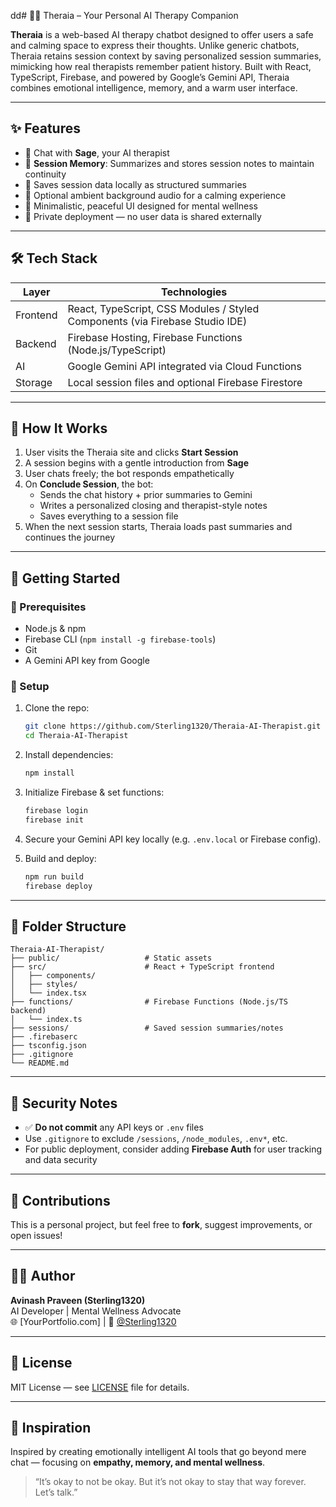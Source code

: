 dd# 🧘‍♀️ Theraia – Your Personal AI Therapy Companion

**Theraia** is a web-based AI therapy chatbot designed to offer users a safe and calming space to express their thoughts. Unlike generic chatbots, Theraia retains session context by saving personalized session summaries, mimicking how real therapists remember patient history. Built with React, TypeScript, Firebase, and powered by Google’s Gemini API, Theraia combines emotional intelligence, memory, and a warm user interface.

---

## ✨ Features

- 💬 Chat with **Sage**, your AI therapist  
- 🧠 **Session Memory**: Summarizes and stores session notes to maintain continuity  
- 📂 Saves session data locally as structured summaries  
- 🎵 Optional ambient background audio for a calming experience  
- 🌱 Minimalistic, peaceful UI designed for mental wellness  
- 🔐 Private deployment — no user data is shared externally  

---

## 🛠 Tech Stack

| Layer       | Technologies                                                                 |
|-------------|--------------------------------------------------------------------------------|
| Frontend    | React, TypeScript, CSS Modules / Styled Components (via Firebase Studio IDE)   |
| Backend     | Firebase Hosting, Firebase Functions (Node.js/TypeScript)                     |
| AI          | Google Gemini API integrated via Cloud Functions                              |
| Storage     | Local session files and optional Firebase Firestore                           |

---

## 🧭 How It Works

1. User visits the Theraia site and clicks **Start Session**  
2. A session begins with a gentle introduction from **Sage**  
3. User chats freely; the bot responds empathetically  
4. On **Conclude Session**, the bot:  
   - Sends the chat history + prior summaries to Gemini  
   - Writes a personalized closing and therapist-style notes  
   - Saves everything to a session file  
5. When the next session starts, Theraia loads past summaries and continues the journey  

---

## 🚀 Getting Started

### 🔧 Prerequisites

- Node.js & npm  
- Firebase CLI (`npm install -g firebase-tools`)  
- Git  
- A Gemini API key from Google

### 🧪 Setup

1. Clone the repo:

   ```bash
   git clone https://github.com/Sterling1320/Theraia-AI-Therapist.git
   cd Theraia-AI-Therapist
   ```

2. Install dependencies:

   ```bash
   npm install
   ```

3. Initialize Firebase & set functions:

   ```bash
   firebase login
   firebase init
   ```

4. Secure your Gemini API key locally (e.g. `.env.local` or Firebase config).

5. Build and deploy:

   ```bash
   npm run build
   firebase deploy
   ```

---

## 📁 Folder Structure

```
Theraia-AI-Therapist/
├── public/                   # Static assets
├── src/                      # React + TypeScript frontend
│   ├── components/
│   ├── styles/
│   └── index.tsx
├── functions/                # Firebase Functions (Node.js/TS backend)
│   └── index.ts
├── sessions/                 # Saved session summaries/notes
├── .firebaserc
├── tsconfig.json
├── .gitignore
└── README.md
```

---

## 🔐 Security Notes

- ✅ **Do not commit** any API keys or `.env` files  
- Use `.gitignore` to exclude `/sessions`, `/node_modules`, `.env*`, etc.  
- For public deployment, consider adding **Firebase Auth** for user tracking and data security

---

## 🤝 Contributions

This is a personal project, but feel free to **fork**, suggest improvements, or open issues!

---

## 🧘‍♂️ Author

**Avinash Praveen (Sterling1320)**  
AI Developer | Mental Wellness Advocate  
🌐 [YourPortfolio.com] | 🐙 [@Sterling1320](https://github.com/Sterling1320)

---

## 📜 License

MIT License — see [LICENSE](LICENSE) file for details.

---

## 🌟 Inspiration

Inspired by creating emotionally intelligent AI tools that go beyond mere chat — focusing on **empathy, memory, and mental wellness**.

> “It’s okay to not be okay. But it’s not okay to stay that way forever. Let’s talk.”